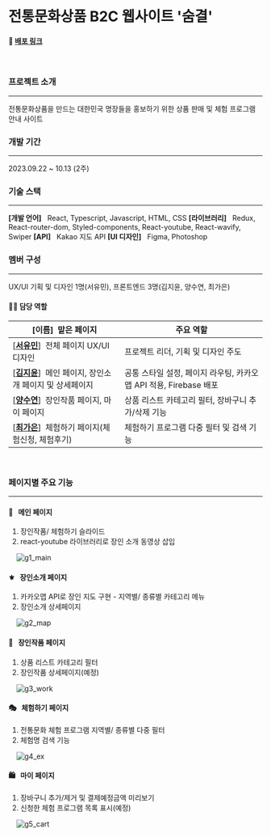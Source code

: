 # 전통문화상품 B2C 웹사이트 '숨결'

#### 🔗 [배포 링크](https://sumgyeol-25e36.firebaseapp.com/)

<br/>

### 프로젝트 소개

---

전통문화상품을 만드는 대한민국 명장들을 홍보하기 위한 상품 판매 및 체험 프로그램 안내 사이트
<br/>

### 개발 기간

---

2023.09.22 ~ 10.13 (2주)
<br/>

### 기술 스택

---

**[개발 언어]** &nbsp;&nbsp;React, Typescript, Javascript, HTML, CSS
**[라이브러리]** &nbsp;&nbsp;Redux, React-router-dom, Styled-components, React-youtube, React-wavify, Swiper
**[API]** &nbsp;&nbsp;Kakao 지도 API
**[UI 디자인]** &nbsp;&nbsp;Figma, Photoshop
<br/>

### 멤버 구성

---

UX/UI 기획 및 디자인 1명(서유민), 프론트엔드 3명(김지윤, 양수연, 최가은)

#### 💁‍♀️ 담당 역할

| [이름]&nbsp;&nbsp;맡은 페이지                                                                       | 주요 역할                                                         |
| --------------------------------------------------------------------------------------------------- | ----------------------------------------------------------------- |
| [**[서유민](https://github.com/sennaseo)**]&nbsp;&nbsp;전체 페이지 UX/UI 디자인                     | 프로젝트 리더, 기획 및 디자인 주도                                |
| [**[김지윤](https://github.com/luckylucyj)**]&nbsp;&nbsp;메인 페이지, 장인소개 페이지 및 상세페이지 | 공통 스타일 설정, 페이지 라우팅, 카카오맵 API 적용, Firebase 배포 |
| [**[양수연](https://github.com/yangux)**]&nbsp;&nbsp;장인작품 페이지, 마이 페이지                   | 상품 리스트 카테고리 필터, 장바구니 추가/삭제 기능                |
| [**[최가은](https://github.com/choigugu)**]&nbsp;&nbsp;체험하기 페이지(체험신청, 체험후기)          | 체험하기 프로그램 다중 필터 및 검색 기능                          |

<br/>

### 페이지별 주요 기능

---

#### 📜 &nbsp; 메인 페이지

1. 장인작품/ 체험하기 슬라이드
2. react-youtube 라이브러리로 장인 소개 동영상 삽입

&nbsp;&nbsp;&nbsp;&nbsp;![g1_main](https://github.com/yangux/sumgyeol/assets/59599645/0e1d7914-806f-406c-b6f1-2fe30b1a2d53)

#### ⚜️ &nbsp; 장인소개 페이지

1. 카카오맵 API로 장인 지도 구현 - 지역별/ 종류별 카테고리 메뉴
2. 장인소개 상세페이지

&nbsp;&nbsp;&nbsp;&nbsp;![g2_map](https://github.com/yangux/sumgyeol/assets/59599645/8a481b0b-4da3-4d3c-9d48-3978631de418)

#### 🏺 &nbsp; 장인작품 페이지

1. 상품 리스트 카테고리 필터
2. 장인작품 상세페이지(예정)

&nbsp;&nbsp;&nbsp;&nbsp;![g3_work](https://github.com/yangux/sumgyeol/assets/59599645/187696fb-e0b8-4b93-a390-77b0b79bf977)

#### 🎭 &nbsp; 체험하기 페이지

1. 전통문화 체험 프로그램 지역별/ 종류별 다중 필터
2. 체험명 검색 기능

&nbsp;&nbsp;&nbsp;&nbsp;![g4_ex](https://github.com/yangux/sumgyeol/assets/59599645/b0e1f0eb-f7ca-4b82-aa02-740dc953bd91)

#### 🛍 &nbsp; 마이 페이지

1. 장바구니 추가/제거 및 결제예정금액 미리보기
2. 신청한 체험 프로그램 목록 표시(예정)

&nbsp;&nbsp;&nbsp;&nbsp;![g5_cart](https://github.com/yangux/sumgyeol/assets/59599645/37a96b39-5ed9-448c-8f87-70c80a56f737)
